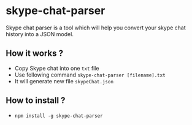 # skype-chat-parser

Skype chat parser is a tool which will help you convert your skype chat history into a JSON model.

## How it works ?

* Copy Skype chat into one ```txt``` file
* Use following command ```skype-chat-parser [filename].txt```
* It will generate new file ```skypeChat.json```

## How to install ?

* ```npm install -g skype-chat-parser```